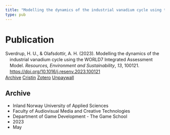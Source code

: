 ```yaml
---
title: "Modelling the dynamics of the industrial vanadium cycle using the WORLD7 Integrated Assessment Model"
type: pub
---
```

<h1>Publication</h1>
<article id="csl-bib-container-AE27WZPL" class="csl-bib-container">
  <div class="csl-bib-body" style="line-height: 1.35; padding-left: 1em; text-indent:-1em;">
  <div class="csl-entry">Sverdrup, H. U., &amp; Olafsdottir, A. H. (2023). Modelling the dynamics of the industrial vanadium cycle using the WORLD7 Integrated Assessment Model. <i>Resources, Environment and Sustainability</i>, <i>13</i>, 100121. <a href="https://doi.org/10.1016/j.resenv.2023.100121">https://doi.org/10.1016/j.resenv.2023.100121</a></div>
</div>
  <div class="csl-bib-buttons">
    <a href="#taxonomy-article-AE27WZPL" class="csl-bib-button">Archive</a>
    <a href="https://app.cristin.no/results/show.jsf?id=2147716" alt="Cristin URL" class="csl-bib-button">Cristin</a>
    <a href="http://zotero.org/groups/5022929/items/AE27WZPL" alt="Zotero URL" class="csl-bib-button">Zotero</a>
    <a href="https://doi.org/10.1016/j.resenv.2023.100121" class="csl-bib-button">Unpaywall</a>
  </div>
  <div id="csl-bib-meta-container-AE27WZPL"></div>
</article>
<div id="csl-bib-meta-AE27WZPL" class="csl-bib-meta">
  <article id="taxonomy-article-AE27WZPL" class="taxonomy-article">
    <h1>Archive</h1>
    <ul>
      <li>Inland Norway University of Applied Sciences</li>
      <li>Faculty of Audiovisual Media and Creative Technologies</li>
      <li>Department of Game Development - The Game School</li>
      <li>2023</li>
      <li>May</li>
    </ul>
  </article>
</div>
